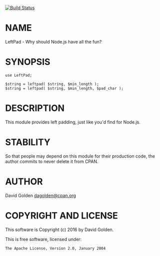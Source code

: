 [![Build Status](https://travis-ci.org/dagolden/LeftPad.svg?branch=master)](https://travis-ci.org/dagolden/LeftPad)

# NAME

LeftPad - Why should Node.js have all the fun?

# SYNOPSIS

```
use LeftPad;

$string = leftpad( $string, $min_length );
$string = leftpad( $string, $min_length, $pad_char );
```

# DESCRIPTION

This module provides left padding, just like you'd find for Node.js.

# STABILITY

So that people may depend on this module for their production code, the
author commits to never delete it from CPAN.

# AUTHOR

David Golden <dagolden@cpan.org>

# COPYRIGHT AND LICENSE

This software is Copyright (c) 2016 by David Golden.

This is free software, licensed under:

    The Apache License, Version 2.0, January 2004

